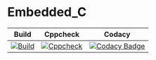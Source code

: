 # Embedded_C


|Build|Cppcheck|Codacy|
|:--:|:--:|:--:|
|[![Build](https://github.com/12345292/Embedded_C/actions/workflows/Build.yml/badge.svg)](https://github.com/12345292/Embedded_C/actions/workflows/Build.yml)|[![Cppcheck](https://github.com/12345292/Embedded_C/actions/workflows/Cppcheck.yml/badge.svg)](https://github.com/12345292/Embedded_C/actions/workflows/Cppcheck.yml)|[![Codacy Badge](https://app.codacy.com/project/badge/Grade/15d2c1945ddd4e11b6ca10acc0c38b5b)](https://www.codacy.com/gh/12345292/Embedded_C/dashboard?utm_source=github.com&amp;utm_medium=referral&amp;utm_content=12345292/Embedded_C&amp;utm_campaign=Badge_Grade)|
